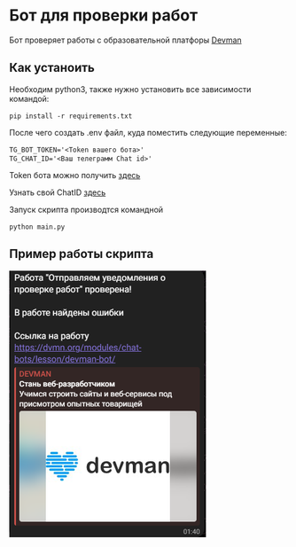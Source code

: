 # Бот для проверки работ

Бот проверяет работы с образовательной платфоры [Devman](https://dvmn.org/)

## Как устаноить

Необходим python3, также нужно установить все зависимости командой:

```
pip install -r requirements.txt
```

После чего создать .env файл, куда поместить следующие переменные:

```
TG_BOT_TOKEN='<Token вашего бота>'
TG_CHAT_ID='<Ваш телеграмм Chat id>'

```

Token бота можно получить [здесь](https://web.telegram.org/k/#@BotFather)

Узнать свой ChatID  [здесь](https://web.telegram.org/k/#@userinfobot)

Запуск скрипта производтся командной

```
python main.py
```

## Пример работы скрипта

![1729550949477](image/README/1729550949477.png)
